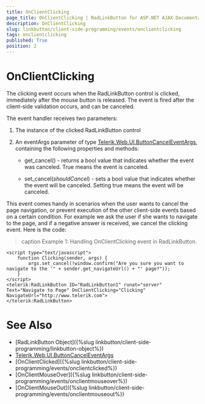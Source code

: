 ```yaml
---
title: OnClientClicking
page_title: OnClientClicking | RadLinkButton for ASP.NET AJAX Documentation
description: OnClientClicking
slug: linkbutton/client-side-programming/events/onclientclicking
tags: onclientclicking
published: True
position: 2
---
```


# OnClientClicking

The clicking event occurs when the RadLinkButton control is clicked, immediately after the mouse button is released. The event is fired after the client-side validation occurs, and can be canceled.

The event handler receives two parameters:

1. The instance of the clicked RadLinkButton control

1. An eventArgs parameter of type [Telerik.Web.UI.ButtonCancelEventArgs](http://docs.telerik.com/devtools/aspnet-ajax/api/client/args/Telerik.Web.UI.ButtonCancelEventArgs), containing the following properties and methods:

	* get_cancel() - returns a bool value that indicates whether the event was canceled. True means the event is canceled.

	* set_cancel(*shouldCancel*) - sets a bool value that indicates whether the event will be canceled. Setting true means the event will be canceled.

This event comes handy in scenarios when the user wants to cancel the page navigation, or prevent execution of the other client-side events based on a certain condition. For example we ask the user if she wants to navigate to the page, and if a negative answer is received, we cancel the clicking event. Here is the code:

>caption Example 1: Handling OnClientClicking event in RadLinkButton.

````ASP.NET
<script type="text/javascript">
	function Clicking(sender, args) {
		args.set_cancel(!window.confirm("Are you sure you want to navigate to the '" + sender.get_navigateUrl() + "' page?"));
	}
</script>
<telerik:RadLinkButton ID="RadLinkButton1" runat="server" Text="Navigate to Page" OnClientClicking="Clicking" NavigateUrl="http://www.telerik.com">
</telerik:RadLinkButton>
````

# See Also

 * [RadLinkButton Object]({%slug linkbutton/client-side-programming/linkbutton-object%})
 * [Telerik.Web.UI.ButtonCancelEventArgs](http://docs.telerik.com/devtools/aspnet-ajax/api/client/args/Telerik.Web.UI.ButtonCancelEventArgs)
 * [OnClientClicked]({%slug linkbutton/client-side-programming/events/onclientclicked%})
 * [OnClientMouseOver]({%slug linkbutton/client-side-programming/events/onclientmouseover%})
 * [OnClientMouseOut]({%slug linkbutton/client-side-programming/events/onclientmouseout%})
